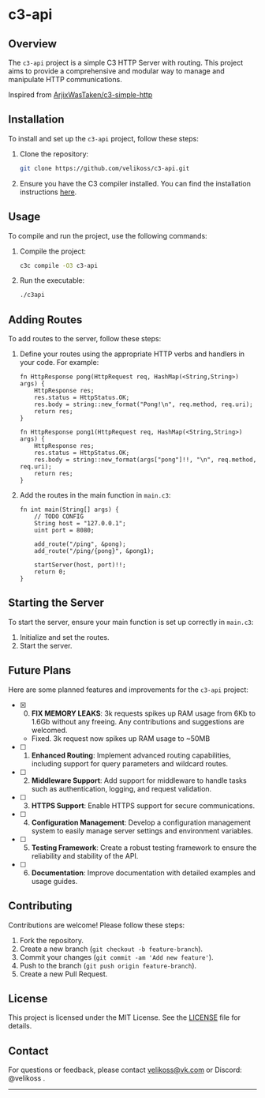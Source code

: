 # c3-api

## Overview

The `c3-api` project is a simple C3 HTTP Server with routing. This project aims to provide a comprehensive and modular way to manage and manipulate HTTP communications.

Inspired from [ArjixWasTaken/c3-simple-http](https://github.com/ArjixWasTaken/c3-simple-http)

## Installation

To install and set up the `c3-api` project, follow these steps:

1. Clone the repository:
   ```bash
   git clone https://github.com/velikoss/c3-api.git
   ```

2. Ensure you have the C3 compiler installed. You can find the installation instructions [here](https://c3-lang.org/).

## Usage

To compile and run the project, use the following commands:

1. Compile the project:
   ```bash
   c3c compile -O3 c3-api
   ```

2. Run the executable:
   ```bash
   ./c3api
   ```

## Adding Routes

To add routes to the server, follow these steps:

1. Define your routes using the appropriate HTTP verbs and handlers in your code. For example:
   ```c3
   fn HttpResponse pong(HttpRequest req, HashMap(<String,String>) args) {
       HttpResponse res;
       res.status = HttpStatus.OK;
       res.body = string::new_format("Pong!\n", req.method, req.uri);
       return res;
   }

   fn HttpResponse pong1(HttpRequest req, HashMap(<String,String>) args) {
       HttpResponse res;
       res.status = HttpStatus.OK;
       res.body = string::new_format(args["pong"]!!, "\n", req.method, req.uri);
       return res;
   }
   ```

2. Add the routes in the main function in `main.c3`:
   ```c3
   fn int main(String[] args) {
       // TODO CONFIG
       String host = "127.0.0.1";
       uint port = 8080;

       add_route("/ping", &pong);
       add_route("/ping/{pong}", &pong1);

       startServer(host, port)!!;
       return 0;
   }
   ```

## Starting the Server

To start the server, ensure your main function is set up correctly in `main.c3`:

1. Initialize and set the routes.
2. Start the server.

## Future Plans

Here are some planned features and improvements for the `c3-api` project:

- [x] 0. **FIX MEMORY LEAKS**: 3k requests spikes up RAM usage from 6Kb to 1.6Gb without any freeing. Any contributions and suggestions are welcomed.
   - Fixed. 3k request now spikes up RAM usage to ~50MB
- [ ] 1. **Enhanced Routing**: Implement advanced routing capabilities, including support for query parameters and wildcard routes.
- [ ] 2. **Middleware Support**: Add support for middleware to handle tasks such as authentication, logging, and request validation.
- [ ] 3. **HTTPS Support**: Enable HTTPS support for secure communications.
- [ ] 4. **Configuration Management**: Develop a configuration management system to easily manage server settings and environment variables.
- [ ] 5. **Testing Framework**: Create a robust testing framework to ensure the reliability and stability of the API.
- [ ] 6. **Documentation**: Improve documentation with detailed examples and usage guides.

## Contributing

Contributions are welcome! Please follow these steps:

1. Fork the repository.
2. Create a new branch (`git checkout -b feature-branch`).
3. Commit your changes (`git commit -am 'Add new feature'`).
4. Push to the branch (`git push origin feature-branch`).
5. Create a new Pull Request.

## License

This project is licensed under the MIT License. See the [LICENSE](LICENSE) file for details.

## Contact

For questions or feedback, please contact [velikoss@vk.com](mailto:velikoss@vk.com) or Discord: @velikoss .

---
